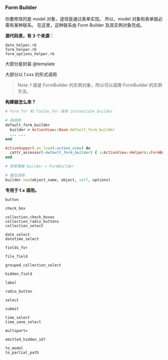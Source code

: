 ### Form Builder

你要修改的是 model 对象，途径是通过表单实现。
所以，model 对象和表单就必需有某种联系。
在这里，这种联系由 Form Builder 及其实例对象完成。

**源代码里，有 3 个来源：**

```
date_helper.rb
form_helper.rb
form_options_helper.rb
```

大部分是封装 @template

大部分以 f.xxx 的形式调用

> Note: f 就是 FormBuilder 的实例对象，所以可以调用 FormBuilder 的实例方法。

**构建器怎么来？**

```ruby
# form_for 和 fields_for 调用 instantiate_builder

# 再调用
default_form_builder
  builder = ActionView::Base.default_form_builder
  ... ...
end

ActiveSupport.on_load(:action_view) do
  cattr_accessor(:default_form_builder) { ::ActionView::Helpers::FormBuilder }
end

# 简单理解 builder = FormBuilder

# 最后调用
builder.new(object_name, object, self, options)
```

**专用于 f.x 调用。**

```
button

check_box

collection_check_boxes
collection_radio_buttons
collection_select

date_select
datetime_select

fields_for

file_field

grouped_collection_select

hidden_field

label

radio_button

select

submit

time_select
time_zone_select

multipart=

emitted_hidden_id?

to_model
to_partial_path
```
